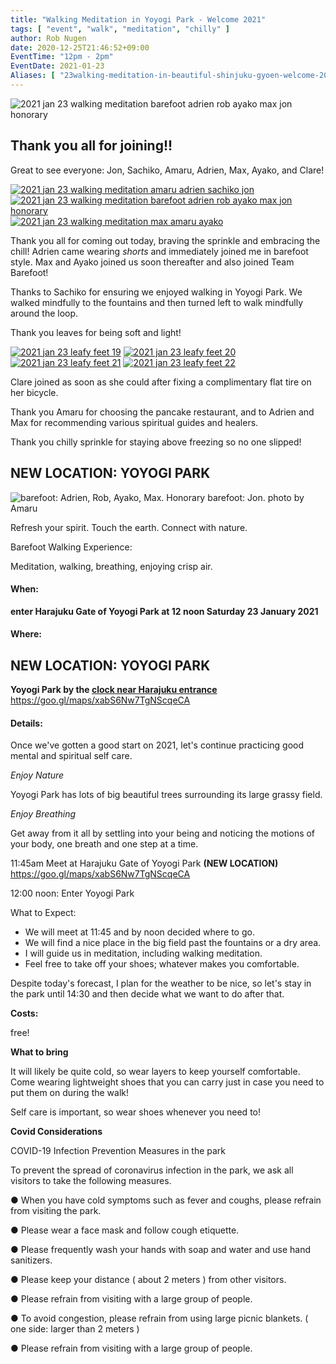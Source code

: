 ```yaml
---
title: "Walking Meditation in Yoyogi Park - Welcome 2021"
tags: [ "event", "walk", "meditation", "chilly" ]
author: Rob Nugen
date: 2020-12-25T21:46:52+09:00
EventTime: "12pm - 2pm"
EventDate: 2021-01-23
Aliases: [ "23walking-meditation-in-beautiful-shinjuku-gyoen-welcome-2021" ]
---
```


<img
src="//b.robnugen.com/journal/2021/2021_jan_23_walking_meditation/2021_jan_23_walking_meditation_barefoot_adrien_rob_ayako_max_jon_honorary.jpg"
alt="2021 jan 23 walking meditation barefoot adrien rob ayako max jon honorary"
class="title" />

## Thank you all for joining!!

Great to see everyone: Jon, Sachiko, Amaru, Adrien, Max, Ayako, and Clare!

[![2021 jan 23 walking meditation amaru adrien sachiko jon](//b.robnugen.com/journal/2021/2021_jan_23_walking_meditation/thumbs/2021_jan_23_walking_meditation_amaru_adrien_sachiko_jon.jpg)](//b.robnugen.com/journal/2021/2021_jan_23_walking_meditation/2021_jan_23_walking_meditation_amaru_adrien_sachiko_jon.jpg)
[![2021 jan 23 walking meditation barefoot adrien rob ayako max jon honorary](//b.robnugen.com/journal/2021/2021_jan_23_walking_meditation/thumbs/2021_jan_23_walking_meditation_barefoot_adrien_rob_ayako_max_jon_honorary.jpg)](//b.robnugen.com/journal/2021/2021_jan_23_walking_meditation/2021_jan_23_walking_meditation_barefoot_adrien_rob_ayako_max_jon_honorary.jpg)
[![2021 jan 23 walking meditation max amaru ayako](//b.robnugen.com/journal/2021/2021_jan_23_walking_meditation/thumbs/2021_jan_23_walking_meditation_max_amaru_ayako.jpg)](//b.robnugen.com/journal/2021/2021_jan_23_walking_meditation/2021_jan_23_walking_meditation_max_amaru_ayako.jpg)

Thank you all for coming out today, braving the sprinkle and embracing the chill!  Adrien came wearing *shorts* and immediately joined me in barefoot style.  Max and Ayako joined us soon thereafter and also joined Team Barefoot!

Thanks to Sachiko for ensuring we enjoyed walking in Yoyogi Park.  We walked mindfully to the fountains and then turned left to walk mindfully around the loop.

Thank you leaves for being soft and light!

[![2021 jan 23 leafy feet 19](//b.robnugen.com/journal/2021/2021_jan_23_walking_meditation/thumbs/2021_jan_23_leafy_feet_19.jpg)](//b.robnugen.com/journal/2021/2021_jan_23_walking_meditation/2021_jan_23_leafy_feet_19.jpg)
[![2021 jan 23 leafy feet 20](//b.robnugen.com/journal/2021/2021_jan_23_walking_meditation/thumbs/2021_jan_23_leafy_feet_20.jpg)](//b.robnugen.com/journal/2021/2021_jan_23_walking_meditation/2021_jan_23_leafy_feet_20.jpg)
[![2021 jan 23 leafy feet 21](//b.robnugen.com/journal/2021/2021_jan_23_walking_meditation/thumbs/2021_jan_23_leafy_feet_21.jpg)](//b.robnugen.com/journal/2021/2021_jan_23_walking_meditation/2021_jan_23_leafy_feet_21.jpg)
[![2021 jan 23 leafy feet 22](//b.robnugen.com/journal/2021/2021_jan_23_walking_meditation/thumbs/2021_jan_23_leafy_feet_22.jpg)](//b.robnugen.com/journal/2021/2021_jan_23_walking_meditation/2021_jan_23_leafy_feet_22.jpg)

Clare joined as soon as she could after fixing a complimentary flat tire on her bicycle.

Thank you Amaru for choosing the pancake restaurant, and to Adrien and Max for recommending various spiritual guides and healers.

Thank you chilly sprinkle for staying above freezing so no one slipped!

## NEW LOCATION: YOYOGI PARK

<img
src="//b.robnugen.com/journal/2021/2021_jan_23_walking_meditation_barefoot_adrien_rob_ayako_max_jon_honorary.jpg"
alt="barefoot: Adrien, Rob, Ayako, Max.  Honorary barefoot: Jon.  photo by Amaru"
class="title" />

Refresh your spirit. Touch the earth. Connect with nature.

Barefoot Walking Experience:

Meditation, walking, breathing, enjoying crisp air.

#### When:

**enter Harajuku Gate of Yoyogi Park at 12 noon Saturday 23 January 2021**

#### Where:

## NEW LOCATION: YOYOGI PARK

**Yoyogi Park by the [clock near Harajuku entrance](https://goo.gl/maps/xabS6Nw7TgNScqeCA)**  https://goo.gl/maps/xabS6Nw7TgNScqeCA

<!-- **Shinjuku Gyoen - [Shinjuku Gate](https://goo.gl/maps/4c35vbQqopZMGhez9)** -->

#### Details:

Once we've gotten a good start on 2021, let's continue practicing good mental and spiritual self care.

*Enjoy Nature*

Yoyogi Park has lots of big beautiful trees surrounding its large grassy field.

*Enjoy Breathing*

Get away from it all by settling into your being and noticing the
motions of your body, one breath and one step at a time.

11:45am Meet at Harajuku Gate of Yoyogi Park **(NEW LOCATION)**  https://goo.gl/maps/xabS6Nw7TgNScqeCA

<!--
11:45am Meet at Shinjuku Gate of Shinjuku Gyoen. https://goo.gl/maps/4c35vbQqopZMGhez9

Buy tickets (500 yen)
-->


12:00 noon: Enter Yoyogi Park

What to Expect:

* We will meet at 11:45 and by noon decided where to go.
* We will find a nice place in the big field past the fountains or a dry area.
* I will guide us in meditation, including walking meditation.
* Feel free to take off your shoes; whatever makes you comfortable.

Despite today's forecast, I plan for the weather to be nice, so let's stay in the park until
14:30 and then decide what we want to do after that.

**Costs:**

free!

**What to bring**

It will likely be quite cold, so wear layers to keep yourself comfortable.
Come wearing lightweight shoes that you can carry just in case you
need to put them on during the walk!

Self care is important, so wear shoes whenever you need to!

**Covid Considerations**

COVID-19 Infection Prevention Measures in the park

To prevent the spread of coronavirus infection in the park, we ask all visitors to take the following measures.

● When you have cold symptoms such as fever and coughs, please refrain from visiting the park.

● Please wear a face mask and follow cough etiquette.

● Please frequently wash your hands with soap and water and use hand sanitizers.

● Please keep your distance ( about 2 meters ) from other visitors.

● Please refrain from visiting with a large group of people.

● To avoid congestion, please refrain from using large picnic blankets. ( one side: larger than 2 meters )

● Please refrain from visiting with a large group of people.
